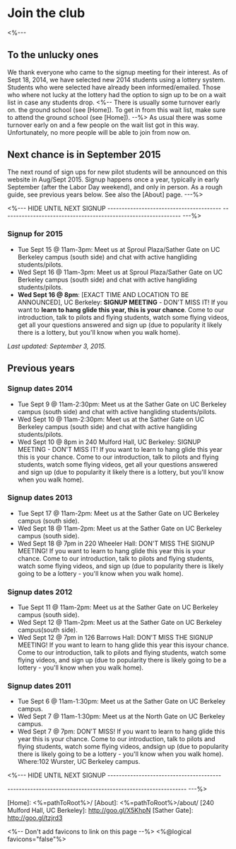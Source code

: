 # Join the club

<%---
## To the unlucky ones

We thank everyone who came to the signup meeting for their interest.
As of Sept 18, 2014, we have selected new 2014 students using a lottery
system. Students who were selected have already been informed/emailed.
Those who where not lucky at the lottery had the option to sign up to
be on a wait list in case any students drop.
<%--
There is usually some turnover early on. the ground school (see [Home]).
To get in from this wait list, make sure to attend the ground school
(see [Home]).
--%>
As usual there was some turnover early on and a few people on the wait
list got in this way.  Unfortunately, no more people will be able to
join from now on.

## Next chance is in September 2015

The next round of sign ups for new pilot students will be announced
on this website in Aug/Sept 2015. Signup happens once a year, typically
in early September (after the Labor Day weekend), and only in person.
As a rough guide, see previous years below. See also the [About] page.
---%>


<%--- HIDE UNTIL NEXT SIGNUP ----------------------------------------
--------------------------------------------------------------- ---%>
### Signup for 2015

* Tue Sept 15 @ 11am-3pm: Meet us at Sproul Plaza/Sather Gate on UC Berkeley
campus (south side) and chat with active hangliding students/pilots.  
* Wed Sept 16 @ 11am-3pm: Meet us at Sproul Plaza/Sather Gate on UC Berkeley
campus (south side) and chat with active hangliding students/pilots.  
* **Wed Sept 16 @ 8pm**: [EXACT TIME AND LOCATION TO BE ANNOUNCED], UC Berkeley:
**SIGNUP MEETING** - DON'T MISS IT! If you want to **learn to hang glide
this year, this is your chance**. Come to our introduction, talk to
pilots and flying students, watch some flying videos, get all your
questions answered and sign up (due to popularity it likely there is
a lottery, but you'll know when you walk home).  

_Last updated: September 3, 2015._  


## Previous years

### Signup dates 2014

* Tue Sept 9 @ 11am-2:30pm: Meet us at the Sather Gate on UC Berkeley campus
(south side) and chat with active hangliding students/pilots.  
* Wed Sept 10 @ 11am-2:30pm: Meet us at the Sather Gate on UC Berkeley campus
(south side) and chat with active hangliding students/pilots.  
* Wed Sept 10 @ 8pm in 240 Mulford Hall, UC Berkeley:
SIGNUP MEETING - DON'T MISS IT! If you want to learn to hang glide
this year this is your chance. Come to our introduction, talk to
pilots and flying students, watch some flying videos, get all your
questions answered and sign up (due to popularity it likely there is
a lottery, but you'll know when you walk home).

### Signup dates 2013

* Tue Sept 17 @ 11am-2pm: Meet us at the Sather Gate on UC Berkeley campus
(south side).  
* Wed Sept 18 @ 11am-2pm: Meet us at the Sather Gate on UC Berkeley campus
(south side).  
* Wed Sept 18 @ 7pm in 220 Wheeler Hall: DON'T MISS THE SIGNUP MEETING! If
you want to learn to hang glide this year this is your chance. Come to
our introduction, talk to pilots and flying students, watch some flying
videos, and sign up (due to popularity there is likely going to be a
lottery - you'll know when you walk home).

### Signup dates 2012

* Tue Sept 11 @ 11am-2pm: Meet us at the Sather Gate on UC Berkeley campus
(south side).  
* Wed Sept 12 @ 11am-2pm: Meet us at the Sather Gate on UC Berkeley
campus(south side).  
* Wed Sept 12 @ 7pm in 126 Barrows Hall: DON'T MISS THE SIGNUP MEETING!
If you want to learn to hang glide this year this isyour chance. Come
to our introduction, talk to pilots and flying students, watch some
flying videos, and sign up (due to popularity there is likely going to
be a lottery - you'll know when you walk home).

### Signup dates 2011

* Tue Sept 6 @ 11am-1:30pm: Meet us at the Sather Gate on UC Berkeley
campus.  
* Wed Sept 7 @ 11am-1:30pm: Meet us at the North Gate on UC Berkeley
campus.  
* Wed Sept 7 @ 7pm: DON'T MISS! If you want to learn to hang glide this
year this is your chance. Come to our introduction, talk to pilots and
flying students, watch some flying videos, andsign up (due to
popularity there is likely going to be a lottery - you'll know when you
walk home). Where:102 Wurster, UC Berkeley campus.

<%--- HIDE UNTIL NEXT SIGNUP ----------------------------------------

--------------------------------------------------------------- ---%>


[Home]: <%=pathToRoot%>/
[About]: <%=pathToRoot%>/about/
[240 Mulford Hall, UC Berkeley]: http://goo.gl/X5KhpN
[Sather Gate]: http://goo.gl/tzjrd3

<%-- Don't add favicons to link on this page --%>
<%@logical favicons="false"%>
